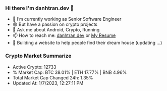 ### Hi there I'm danhtran.dev 👋

- 🔭 I’m currently working as Senior Software Engineer
- 😄 But have a passion on crypto projects
- 💬 Ask me about Android, Crypto, Running 
- 📫 How to reach me: <a href="https://danhtran.dev" target="_blank">danhtran.dev</a> or <a href="Dan-Resume.pdf" target="_blank">My Resume</a>
- 🌱 Building a website to help people find their dream house (updating ...)

### Crypto Market Summarize
- Active Crypto: 12733
- % Market Cap: BTC 38.01% | ETH 17.77% | BNB 4.96%
- Total Market Cap Changed 24h: 1.35%
- Updated At: 1/7/2023, 12:27:11 PM

